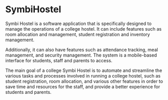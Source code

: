 # SymbiHostel

Symbi  Hostel is a software application that is specifically designed to manage the operations of a college hostel. It can include features such as room allocation and management, student registration and inventory management. 

Additionally, it can also have features such as attendance tracking, meal management, and security management. The system is a mobile-based interface for students, staff and parents to access. 

The main goal of a college Symbi Hostel is to automate and streamline the various tasks and processes involved in running a college hostel, such as student registration, room allocation, and various other features in order to save time and resources for the staff, and provide a better experience for students and parents.
